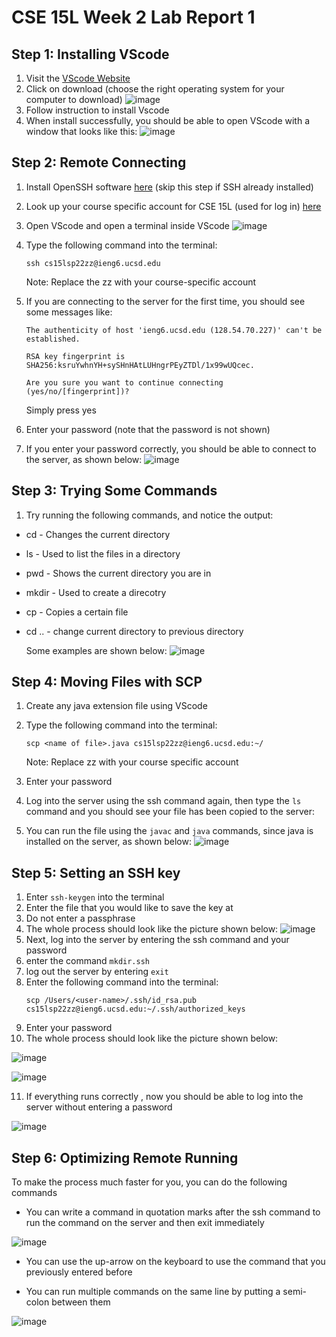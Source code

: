 # CSE 15L Week 2 Lab Report 1

## Step 1: Installing VScode
1. Visit the [VScode Website](https://code.visualstudio.com/)
2. Click on download (choose the right operating system for your computer to download)
![image](lab.png)
3. Follow instruction to install Vscode
4. When install successfully, you should be able to open VScode with a window that looks like this: 
![image](lab2.jpeg)


## Step 2: Remote Connecting
1. Install OpenSSH software [here](https://docs.microsoft.com/en-us/windows-server/administration/openssh/openssh_install_firstuse) (skip this step if SSH already installed)
2. Look up your course specific account for CSE 15L (used for log in) [here](https://sdacs.ucsd.edu/~icc/index.php
)
3. Open VScode and open a terminal inside VScode
![image](lab3.jpg)
4. Type the following command into the terminal:

    `ssh cs15lsp22zz@ieng6.ucsd.edu`

    Note: Replace the zz with your course-specific account
5. If you are connecting to the server for the first time, you should see some messages like: 
    ```
    The authenticity of host 'ieng6.ucsd.edu (128.54.70.227)' can't be established.

    RSA key fingerprint is SHA256:ksruYwhnYH+sySHnHAtLUHngrPEyZTDl/1x99wUQcec.

    Are you sure you want to continue connecting (yes/no/[fingerprint])?
    ```
    Simply press yes
6. Enter your password (note that the password is not shown)
7. If you enter your password correctly, you should be able to connect to the server, as shown below: 
![image](lab4.jpeg)

## Step 3: Trying Some Commands
1. Try running the following commands, and notice the output:
* cd - Changes the current directory
* ls - Used to list the files in a directory
* pwd - Shows the current directory you are in
* mkdir - Used to create a direcotry
* cp - Copies a certain file
* cd .. - change current directory to previous directory

    Some examples are shown below:
    ![image](lab5.png)

## Step 4: Moving Files with SCP
1. Create any java extension file using VScode
2. Type the following command into the terminal:

    `scp <name of file>.java cs15lsp22zz@ieng6.ucsd.edu:~/`
    
    Note: Replace zz with your course specific account

3. Enter your password
4. Log into the server using the ssh command again, then type the `ls` command and you should see your file has been copied to the server:
5. You can run the file using the `javac` and `java` commands, since java is installed on the server, as shown below: 
![image](lab6.jpeg)

## Step 5: Setting an SSH key
1. Enter `ssh-keygen` into the terminal
2. Enter the file that you would like to save the key at
3. Do not enter a passphrase
4. The whole process should look like the picture shown below: 
![image](lab7.jpg)
5. Next, log into the server by entering the ssh command and your password
6. enter the command `mkdir.ssh`
7. log out the server by entering `exit`
8. Enter the following command into the terminal:
    ```
    scp /Users/<user-name>/.ssh/id_rsa.pub cs15lsp22zz@ieng6.ucsd.edu:~/.ssh/authorized_keys
    ```
9. Enter your password
10. The whole process should look like the picture shown below: 

![image](lab8.jpg)

![image](lab9.jpg)

11. If everything runs correctly , now you should be able to log into the server without entering a password

![image](10.jpg)

## Step 6: Optimizing Remote Running
To make the process much faster for you, you can do
the following commands

* You can write a command in quotation marks after the ssh command to run the command on the server and then exit immediately

![image](11.jpg)

* You can use the up-arrow on the keyboard to use the command that you previously entered before

* You can run multiple commands on the same line by putting a semi-colon between them

![image](12.jpg)


    

